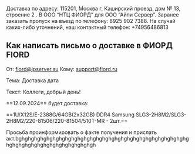 Доставка по адресу: 115201, Москва г, Каширский проезд, дом № 13, строение 2 . В ООО “НТЦ ФИОРД” для ООО “Айпи Сервер”. Заранее заказать пропуск на въезд по телефону: 8925 902 7388. На случай каких-либо уточнений, наш контактный телефон: +74956486813

## Как написать письмо о доставке в ФИОРД FIORD

От: fiord@ipserver.su
Кому: support@fiord.ru

Тема: Доставка дата

Текст:
Коллеги, добрый день!  
  
==12.09.2024== будет доставка:  
  
==1U/X12S/E-2388G/64GB(2x32GB) DDR4 Samsung SLG3-2H8M2/SLG3-2H8M2/220-81506/220-81504/510T-MR - 2шт.==  
  
Просьба проинформировать о факте получения и прислать акт.bghghghghghghghghghghghghghghghghghghghghghghghghghghghghghghghghghghghghghghghghghgh

